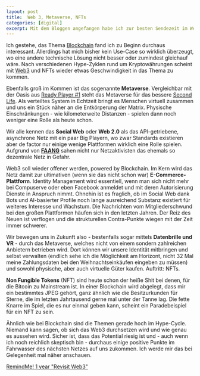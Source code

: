 ```yaml
---
layout: post
title:  Web 3, Metaverse, NFTs
categories: [digital]
excerpt: Mit dem Bloggen angefangen habe ich zur besten Sendezeit im Web 2.0. Nach zwei Jahrzehnten ist endlich das Web 3 in Sicht.
---
```


Ich gestehe, das Thema [Blockchain](https://www.bundesnetzagentur.de/DE/Sachgebiete/Digitalisierung/Blockchain/start.html) fand ich zu Beginn durchaus interessant. Allerdings hat mich bisher kein Use-Case so wirklich überzeugt, wo eine andere technische Lösung nicht besser oder zumindest gleichauf wäre. Nach verschiedenen Hype-Zyklen rund um Kryptowährungen scheint mit [Web3](https://messari.io/article/web3-eli5-what-is-web3) und NFTs wieder etwas Geschwindigkeit in das Thema zu kommen.

Ebenfalls groß im Kommen ist das sogenannte **Metaverse**. Vergleichbar mit der Oasis aus [Ready Player #1](https://www.goodreads.com/book/show/9969571-ready-player-one) steht das Metaverse für das bessere [Second Life](https://de.wikipedia.org/wiki/Second_Life). Als verteiltes System in Echtzeit bringt es Menschen virtuell zusammen und uns ein Stück näher an die Entkörperung der Matrix. Physische Einschränkungen - wie kilometerweite Distanzen - spielen dann noch weniger eine Rolle als heute schon.

Wir alle kennen das **Social Web** oder **Web 2.0** als das API-getriebene, asynchrone Netz mit ein paar Big Playern, wo zwar Standards existieren aber de factor nur einige wenige Plattformen wirklich eine Rolle spielen. Aufgrund von [**FAANG**](https://www.finanzen.net/nachricht/aktien/gefaehrlicher-aktienkorb-faang-war-gestern-jetzt-kommt-fangman-das-verbirgt-sich-hinter-dem-neuen-akronym-9739344) sahen nicht nur Netzaktivisten das ehemals so dezentrale Netz in Gefahr.

Web3 soll wieder offener werden, powered by Blockchain. Im Kern wird das Netz damit zur ultimativen (wenn sie das nicht schon war) **E-Commerce-Plattform**. Identity Management wird essentiell, wenn man sich nicht mehr bei Compuserve oder eben Facebook anmeldet und mit deren Autorisierung Dienste in Anspruch nimmt. Ohnehin ist es fraglich, ob im Social Web dank Bots und AI-basierter Profile noch lange ausreichend Substanz existiert für weiteres Interesse und Wachstum. Die Nachrichten vom Mitgliederschwund bei den großen Plattformen häufen sich in den letzten Jahren. Der Reiz des Neuen ist verflogen und die strukturellen Contra-Punkte wiegen mit der Zeit immer schwerer.

Wir bewegen uns in Zukunft also - bestenfalls sogar mittels **Datenbrille und VR** - durch das Metaverse, welches nicht von einem sondern zahlreichen Anbietern betrieben wird. Dort können wir unsere Identität mitbringen und selbst verwalten (endlich sehe ich die Möglichkeit am Horizont, nicht 32 Mal meine Zahlungsdaten bei den Weihnachtseinkäufen eingeben zu müssen) und sowohl physische, aber auch virtuelle Güter kaufen. Auftritt: NFTs.

**Non Fungible Tokens** (NFT) sind heute schon der heiße Shit bei denen, für die Bitcoin zu Mainstream ist. In einer Blockchain wird abgelegt, dass mir ein bestimmtes JPEG gehört, ganz ähnlich wie die Besitzurkunden für Sterne, die im letzten Jahrtausend gerne mal unter der Tanne lag. Die fette Knarre im Spiel, die es nur einmal geben kann, scheint ein Paradebeispiel für ein NFT zu sein.

Ähnlich wie bei Blockchain sind die Themen gerade hoch im Hype-Cycle. Niemand kann sagen, ob sich das Web3 durchsetzen wird und wie genau es aussehen wird. Sicher ist, dass das Potential riesig ist und - auch wenn ich noch reichlich skeptisch bin - durchaus einige positive Punkte im Fahrwasser des nächsten Netzes auf uns zukommen. Ich werde mir das bei Gelegenheit mal näher anschauen.

[RemindMe! 1 year "Revisit Web3"](https://www.reddit.com/r/RemindMeBot/comments/24duzp/remindmebot_info/)
